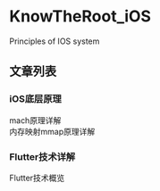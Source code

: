 # KnowTheRoot_iOS
Principles of IOS system

## 文章列表

### iOS底层原理
mach原理详解  
内存映射mmap原理详解

### Flutter技术详解
Flutter技术概览
